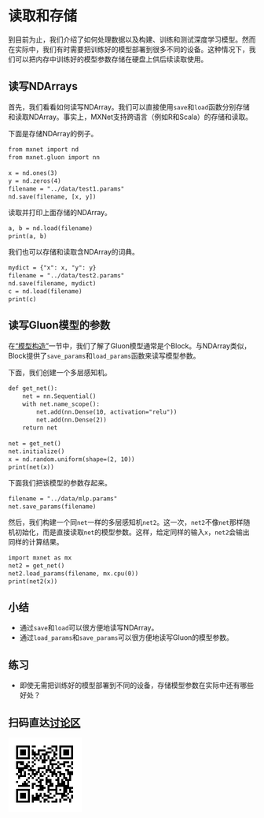 # 读取和存储

到目前为止，我们介绍了如何处理数据以及构建、训练和测试深度学习模型。然而在实际中，我们有时需要把训练好的模型部署到很多不同的设备。这种情况下，我们可以把内存中训练好的模型参数存储在硬盘上供后续读取使用。


## 读写NDArrays

首先，我们看看如何读写NDArray。我们可以直接使用`save`和`load`函数分别存储和读取NDArray。事实上，MXNet支持跨语言（例如R和Scala）的存储和读取。

下面是存储NDArray的例子。

```{.python .input  n=2}
from mxnet import nd
from mxnet.gluon import nn

x = nd.ones(3)
y = nd.zeros(4)
filename = "../data/test1.params"
nd.save(filename, [x, y])
```

读取并打印上面存储的NDArray。

```{.python .input  n=3}
a, b = nd.load(filename)
print(a, b)
```

我们也可以存储和读取含NDArray的词典。

```{.python .input  n=4}
mydict = {"x": x, "y": y}
filename = "../data/test2.params"
nd.save(filename, mydict)
c = nd.load(filename)
print(c)
```

## 读写Gluon模型的参数

在[“模型构造”](block.md)一节中，我们了解了Gluon模型通常是个Block。与NDArray类似，Block提供了`save_params`和`load_params`函数来读写模型参数。

下面，我们创建一个多层感知机。

```{.python .input  n=6}
def get_net():
    net = nn.Sequential()
    with net.name_scope():
        net.add(nn.Dense(10, activation="relu"))
        net.add(nn.Dense(2))
    return net

net = get_net()
net.initialize()
x = nd.random.uniform(shape=(2, 10))
print(net(x))
```

下面我们把该模型的参数存起来。

```{.python .input}
filename = "../data/mlp.params"
net.save_params(filename)
```

然后，我们构建一个同`net`一样的多层感知机`net2`。这一次，`net2`不像`net`那样随机初始化，而是直接读取`net`的模型参数。这样，给定同样的输入`x`，`net2`会输出同样的计算结果。

```{.python .input  n=8}
import mxnet as mx
net2 = get_net()
net2.load_params(filename, mx.cpu(0))
print(net2(x))
```

## 小结

* 通过`save`和`load`可以很方便地读写NDArray。
* 通过`load_params`和`save_params`可以很方便地读写Gluon的模型参数。

## 练习

* 即使无需把训练好的模型部署到不同的设备，存储模型参数在实际中还有哪些好处？


## 扫码直达[讨论区](https://discuss.gluon.ai/t/topic/1255)

![](../img/qr_serialization.svg)

